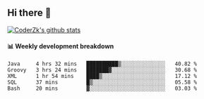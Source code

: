 ## Hi there 👋

[![CoderZk's github stats](https://github-readme-stats.vercel.app/api?username=zhoukuo123&show_icons=true&count_private=true)](https://github.com/anuraghazra/github-readme-stats)

#### :bar_chart: Weekly development breakdown

<!--START_SECTION:waka-->
```text
Java     4 hrs 32 mins   ██████████▒░░░░░░░░░░░░░░   40.82 % 
Groovy   3 hrs 24 mins   ███████▓░░░░░░░░░░░░░░░░░   30.68 % 
XML      1 hr 54 mins    ████▒░░░░░░░░░░░░░░░░░░░░   17.12 % 
SQL      37 mins         █▒░░░░░░░░░░░░░░░░░░░░░░░   05.58 % 
Bash     20 mins         ▓░░░░░░░░░░░░░░░░░░░░░░░░   03.03 % 
```
<!--END_SECTION:waka-->
